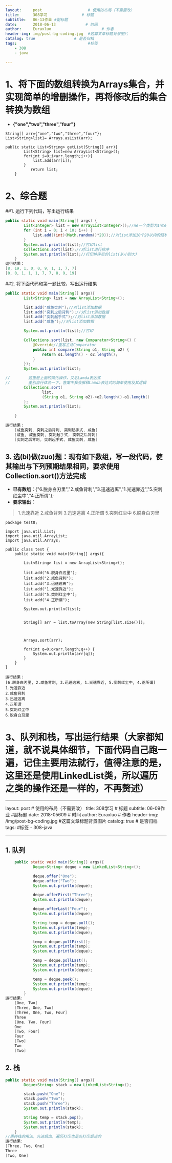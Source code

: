 ```yaml
---
layout:     post                    # 使用的布局（不需要改）
title:      308学习               # 标题 
subtitle:   06-13作业 #副标题
date:       2018-06-13             # 时间
author:     Euraxluo                      # 作者
header-img: img/post-bg-coding.jpg  #这篇文章标题背景图片
catalog: true                 # 是否归档
tags:                               #标签
    - 308
    - java

---
```


# 1、将下面的数组转换为Arrays集合，并实现简单的增删操作，再将修改后的集合转换为数组
+ **{"one","two","three","four"}**  



```
String[] arr={"one","two","three","four"};
List<String>list1= Arrays.asList(arr);

public static List<String> getList(String[] arr){
        List<String> list=new ArrayList<String>();
        for(int i=0;i<arr.length;i++){
            list.add(arr[i]);
        }
           return list;
    }
```

# 2、综合题
##1. 运行下列代码，写出运行结果  
```java
public static void main(String[] args) {
        List<Integer> list = new ArrayList<Integer>();//ne一个类型为Integer的ArrayList集合list
        for (int i = 0; i < 10; i++) {
            list.add((int)(Math.random()*20));//对list添加10个20以内的随机数。
        }
        System.out.println(list);//打印list
        Collections.sort(list);//对list进行排序
        System.out.println(list);//打印排序后的list(从小到大)
    }
运行结果：
[8, 19, 1, 0, 0, 9, 1, 1, 7, 7]
[0, 0, 1, 1, 1, 7, 7, 8, 9, 19]
```
##2. 将下面代码和第一题比较，写出运行结果
```java
public static void main(String[] args){
        List<String> list = new ArrayList<String>();

        list.add("咸鱼突刺");//对list添加数据
        list.add("突刺之后背刺");//对list添加数据
        list.add("突刺起手式");//对list添加数据
        list.add("咸鱼");//对list添加数据

        System.out.println(list);//打印

        Collections.sort(list, new Comparator<String>() {
            @Override//重写方法Comparator
            public int compare(String o1, String o2) {
                return o1.length() - o2.length();
            }
        });
        System.out.println(list);

//        这里是上面的简化操作，又名Lamda表达式
//        差别自行体会一下，答案中我会解释Lamda表达式的简单使用及其逻辑
        Collections.sort(
                list,
                (String o1, String o2)->o2.length()-o1.length()
        );
        System.out.println(list);
        
    }

运行结果：
    [咸鱼突刺, 突刺之后背刺, 突刺起手式, 咸鱼]
    [咸鱼, 咸鱼突刺, 突刺起手式, 突刺之后背刺]
    [突刺之后背刺, 突刺起手式, 咸鱼突刺, 咸鱼]

```
## 3. 选(bi)做(zuo)题：现有如下数组，写一段代码，使其输出与下列预期结果相同，要求使用Collection.sort()方法完成
  + **已有数组：**{"6.脱身白刃里","2.咸鱼背刺","3.迅速逃离","1.光速靠近","5.突刺红尘中","4.正所谓"};
  + **要求输出：**
  > 1.光速靠近
  > 2.咸鱼背刺
  > 3.迅速逃离
  > 4.正所谓
  > 5.突刺红尘中
  > 6.脱身白刃里  

```
package test8;

import java.util.List;
import java.util.ArrayList;
import java.util.Arrays;

public class test {
	public static void main(String[] args){

	 	List<String> list = new ArrayList<String>();
	 	
		list.add("6.脱身白刃里");
		list.add("2.咸鱼背刺");
		list.add("3.迅速逃离");
		list.add("1.光速靠近");
		list.add("5.突刺红尘中");
		list.add("4.正所谓");
		
		System.out.println(list);
		
		
		String[] arr = list.toArray(new String[list.size()]);
		
	
		
		Arrays.sort(arr);

		for(int q=0;q<arr.length;q++) {
			System.out.println(arr[q]);
		}
	}
}

运行结果：
[6.脱身白刃里, 2.咸鱼背刺, 3.迅速逃离, 1.光速靠近, 5.突刺红尘中, 4.正所谓]
1.光速靠近
2.咸鱼背刺
3.迅速逃离
4.正所谓
5.突刺红尘中
6.脱身白刃里

```

# 3、队列和栈，写出运行结果（大家都知道，就不说具体细节，下面代码自己跑一遍，记住主要用法就行，值得注意的是，这里还是使用LinkedList类，所以遍历之类的操作还是一样的，不再赘述）

---
layout:     post                    # 使用的布局（不需要改）
title:      308学习               # 标题 
subtitle:   06-09作业 #副标题
date:       2018-05609             # 时间
author:     Euraxluo                      # 作者
header-img: /img/post-bg-coding.jpg  #这篇文章标题背景图片
catalog: true                 # 是否归档
tags:                               #标签
    - 308-java

---

## 1. **队列**  
```java
    public static void main(String[] args){
            Deque<String> deque = new LinkedList<String>();

            deque.offer("One");
            deque.offer("Two");
            System.out.println(deque);

            deque.offerFirst("Three");
            System.out.println(deque);

            deque.offerLast("Four");
            System.out.println(deque);

            String temp = deque.poll();
            System.out.println(temp);
            System.out.println(deque);

            temp = deque.pollFirst();
            System.out.println(temp);
            System.out.println(deque);

            temp = deque.pollLast();
            System.out.println(temp);
            System.out.println(deque);

            temp = deque.peek();
            System.out.println(temp);
            System.out.println(deque);
        }
运行结果:
    [One, Two]
    [Three, One, Two]
    [Three, One, Two, Four]
    Three
    [One, Two, Four]
    One
    [Two, Four]
    Four
    [Two]
    Two
    [Two]

```
## 2. **栈**  
```java
public static void main(String[] args){
        Deque<String> stack = new LinkedList<String>();

        stack.push("One");
        stack.push("Two");
        stack.push("Three");
        System.out.println(stack);

        String temp = stack.pop();
        System.out.println(temp);
        System.out.println(stack);
    }
//秉持栈的用法，先进后出，遍历打印也是先打印后进的
运行结果:
[Three, Two, One]
Three
[Two, One]
```